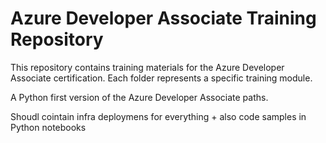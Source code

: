 # Azure Developer Associate Training Repository

This repository contains training materials for the Azure Developer Associate certification. Each folder represents a specific training module.

A Python first version of the Azure Developer Associate paths.


Shoudl cointain infra deploymens for everything + also code samples in Python notebooks
